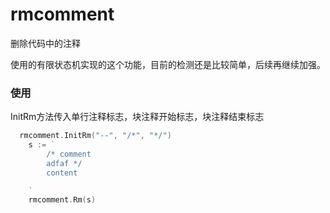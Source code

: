 # rmcomment
删除代码中的注释

使用的有限状态机实现的这个功能，目前的检测还是比较简单，后续再继续加强。

### 使用
InitRm方法传入单行注释标志，块注释开始标志，块注释结束标志
```go
  rmcomment.InitRm("--", "/*", "*/")
	s := `
		/* comment
		adfaf */
		content

	`
	rmcomment.Rm(s)

```
